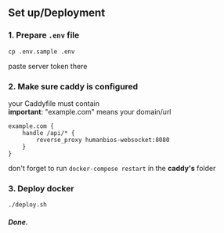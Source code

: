 ## Set up/Deployment

### 1. Prepare `.env` file
```
cp .env.sample .env
```
paste server token there

### 2. Make sure caddy is configured
your Caddyfile must contain  
**important**: "example.com" means your domain/url
```
example.com {
    handle /api/* {
        reverse_proxy humanbios-websocket:8080
    }
}
```
don't forget to run `docker-compose restart` in the **caddy's** folder

### 3. Deploy docker
```
./deploy.sh
```
##### Done.
